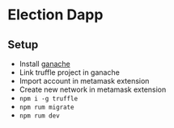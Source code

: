 # Election Dapp

## Setup

- Install [ganache](https://www.trufflesuite.com/ganache)
- Link truffle project in ganache
- Import account in metamask extension
- Create new network in metamask extension
- `npm i -g truffle`
- `npm rum migrate`
- `npm rum dev`
